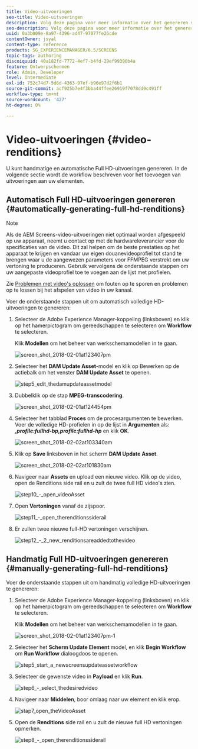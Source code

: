 ```yaml
---
title: Video-uitvoeringen
seo-title: Video-uitvoeringen
description: Volg deze pagina voor meer informatie over het genereren van volledige HD-uitvoeringen voor uw project Screens.
seo-description: Volg deze pagina voor meer informatie over het genereren van volledige HD-uitvoeringen voor uw project Screens.
uuid: 0a3b009e-8a97-4396-ad47-97077fe26cde
contentOwner: jsyal
content-type: reference
products: SG_EXPERIENCEMANAGER/6.5/SCREENS
topic-tags: authoring
discoiquuid: 40a182fd-7772-4ef7-b4fd-29ef99390b4a
feature: Ontwerpschermen
role: Admin, Developer
level: Intermediate
exl-id: 752c74d7-5d6d-4363-97ef-b96e97d2f6b1
source-git-commit: acf925b7e4f3bba44ffee26919f7078dd9c491ff
workflow-type: tm+mt
source-wordcount: '427'
ht-degree: 0%

---
```


# Video-uitvoeringen {#video-renditions}

U kunt handmatige en automatische Full HD-uitvoeringen genereren. In de volgende sectie wordt de workflow beschreven voor het toevoegen van uitvoeringen aan uw elementen.

## Automatisch Full HD-uitvoeringen genereren  {#automatically-generating-full-hd-renditions}

>[!NOTE]
>
>Als de AEM Screens-video-uitvoeringen niet optimaal worden afgespeeld op uw apparaat, neemt u contact op met de hardwareleverancier voor de specificaties van de video. Dit zal helpen om de beste prestaties op het apparaat te krijgen en vandaar uw eigen douanevideoprofiel tot stand te brengen waar u de aangewezen parameters voor FFMPEG verstrekt om uw vertoning te produceren. Gebruik vervolgens de onderstaande stappen om uw aangepaste videoprofiel toe te voegen aan de lijst met profielen.
>
>Zie [Problemen met video&#39;s oplossen](troubleshoot-videos.md) om fouten op te sporen en problemen op te lossen bij het afspelen van video in uw kanaal.

Voer de onderstaande stappen uit om automatisch volledige HD-uitvoeringen te genereren:

1. Selecteer de Adobe Experience Manager-koppeling (linksboven) en klik op het hamerpictogram om gereedschappen te selecteren om **Workflow** te selecteren.

   Klik **Modellen** om het beheer van werkschemamodellen in te gaan.

   ![screen_shot_2018-02-01at123407pm](assets/screen_shot_2018-02-01at123407pm.png)

1. Selecteer het **DAM Update Asset**-model en klik op Bewerken op de actiebalk om het venster **DAM Update Asset** te openen.

   ![step5_edit_thedamupdateassetmodel](assets/step5_-_edit_thedamupdateassetmodel.png)

1. Dubbelklik op de stap **MPEG-transcodering**.

   ![screen_shot_2018-02-01at124454pm](assets/screen_shot_2018-02-01at124454pm.png)

1. Selecteer het tabblad **Proces** om de procesargumenten te bewerken. Voer de volledige HD-profielen in op de lijst in **Argumenten** als: ***,profile:fullhd-bp,profile:fullhd-hp*** en klik **OK**.

   ![screen_shot_2018-02-02at103340am](assets/screen_shot_2018-02-02at103340am.png)

1. Klik op **Save** linksboven in het scherm **DAM Update Asset**.

   ![screen_shot_2018-02-02at101830am](assets/screen_shot_2018-02-02at101830am.png)

1. Navigeer naar **Assets** en upload een nieuwe video. Klik op de video, open de Renditions side rail en u zult de twee full HD video&#39;s zien.

   ![step10_-_open_videoAsset](assets/step10_-_open_thevideoasset.png)

1. Open **Vertoningen** vanaf de zijspoor.

   ![step11_-_open_therenditionssiderail](assets/step11_-_open_therenditionssiderail.png)

1. Er zullen twee nieuwe full-HD vertoningen verschijnen.

   ![step12_-_2_new_renditionsareaddedtothevideo](assets/step12_-_2_new_renditionsareaddedtothevideo.png)

## Handmatig Full HD-uitvoeringen genereren {#manually-generating-full-hd-renditions}

Voer de onderstaande stappen uit om handmatig volledige HD-uitvoeringen te genereren:

1. Selecteer de Adobe Experience Manager-koppeling (linksboven) en klik op het hamerpictogram om gereedschappen te selecteren om **Workflow** te selecteren.

   Klik **Modellen** om het beheer van werkschemamodellen in te gaan.

   ![screen_shot_2018-02-01at123407pm-1](assets/screen_shot_2018-02-01at123407pm-1.png)

1. Selecteer het **Scherm Update Element** model, en klik **Begin Workflow** om **Run Workflow** dialoogdoos te openen.

   ![step5_start_a_newscreensupdateassetworkflow](assets/step5_-_start_a_newscreensupdateassetworkflow.png)

1. Selecteer de gewenste video in **Payload** en klik **Run**.

   ![step6_-_select_thedesiredvideo](assets/step6_-_select_thedesiredvideo.png)

1. Navigeer naar **Middelen**, boor omlaag naar uw element en klik erop.

   ![stap7_open_theVideoAsset](assets/step7_-_open_thevideoasset.png)

1. Open de **Renditions** side rail en u zult de nieuwe full HD vertoningen opmerken.

   ![step8_-_open_therenditionssiderail](assets/step8_-_open_therenditionssiderail.png)
